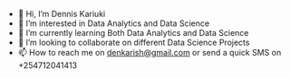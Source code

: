 - 👋 Hi, I’m Dennis Kariuki
- 👀 I’m interested in Data Analytics and Data Science
- 🌱 I’m currently learning Both Data Analytics and Data Science
- 💞️ I’m looking to collaborate on different Data Science Projects
- 📫 How to reach me on denkarish@gmail.com or send a quick SMS on +254712041413

<!---
denniskariuki/denniskariuki is a ✨ special ✨ repository because its `README.md` (this file) appears on your GitHub profile.
You can click the Preview link to take a look at your changes.
--->
